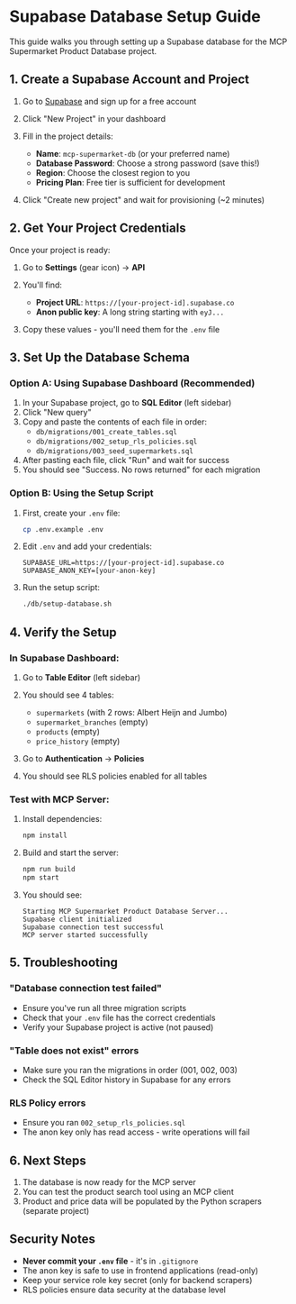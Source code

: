 # Supabase Database Setup Guide

This guide walks you through setting up a Supabase database for the MCP Supermarket Product Database project.

## 1. Create a Supabase Account and Project

1. Go to [Supabase](https://supabase.com) and sign up for a free account
2. Click "New Project" in your dashboard
3. Fill in the project details:
   - **Name**: `mcp-supermarket-db` (or your preferred name)
   - **Database Password**: Choose a strong password (save this!)
   - **Region**: Choose the closest region to you
   - **Pricing Plan**: Free tier is sufficient for development

4. Click "Create new project" and wait for provisioning (~2 minutes)

## 2. Get Your Project Credentials

Once your project is ready:

1. Go to **Settings** (gear icon) → **API**
2. You'll find:
   - **Project URL**: `https://[your-project-id].supabase.co`
   - **Anon public key**: A long string starting with `eyJ...`
   
3. Copy these values - you'll need them for the `.env` file

## 3. Set Up the Database Schema

### Option A: Using Supabase Dashboard (Recommended)

1. In your Supabase project, go to **SQL Editor** (left sidebar)
2. Click "New query"
3. Copy and paste the contents of each file in order:
   - `db/migrations/001_create_tables.sql`
   - `db/migrations/002_setup_rls_policies.sql`
   - `db/migrations/003_seed_supermarkets.sql`
4. After pasting each file, click "Run" and wait for success
5. You should see "Success. No rows returned" for each migration

### Option B: Using the Setup Script

1. First, create your `.env` file:
   ```bash
   cp .env.example .env
   ```

2. Edit `.env` and add your credentials:
   ```env
   SUPABASE_URL=https://[your-project-id].supabase.co
   SUPABASE_ANON_KEY=[your-anon-key]
   ```

3. Run the setup script:
   ```bash
   ./db/setup-database.sh
   ```

## 4. Verify the Setup

### In Supabase Dashboard:

1. Go to **Table Editor** (left sidebar)
2. You should see 4 tables:
   - `supermarkets` (with 2 rows: Albert Heijn and Jumbo)
   - `supermarket_branches` (empty)
   - `products` (empty)
   - `price_history` (empty)

3. Go to **Authentication** → **Policies**
4. You should see RLS policies enabled for all tables

### Test with MCP Server:

1. Install dependencies:
   ```bash
   npm install
   ```

2. Build and start the server:
   ```bash
   npm run build
   npm start
   ```

3. You should see:
   ```
   Starting MCP Supermarket Product Database Server...
   Supabase client initialized
   Supabase connection test successful
   MCP server started successfully
   ```

## 5. Troubleshooting

### "Database connection test failed"
- Ensure you've run all three migration scripts
- Check that your `.env` file has the correct credentials
- Verify your Supabase project is active (not paused)

### "Table does not exist" errors
- Make sure you ran the migrations in order (001, 002, 003)
- Check the SQL Editor history in Supabase for any errors

### RLS Policy errors
- Ensure you ran `002_setup_rls_policies.sql`
- The anon key only has read access - write operations will fail

## 6. Next Steps

1. The database is now ready for the MCP server
2. You can test the product search tool using an MCP client
3. Product and price data will be populated by the Python scrapers (separate project)

## Security Notes

- **Never commit your `.env` file** - it's in `.gitignore`
- The anon key is safe to use in frontend applications (read-only)
- Keep your service role key secret (only for backend scrapers)
- RLS policies ensure data security at the database level